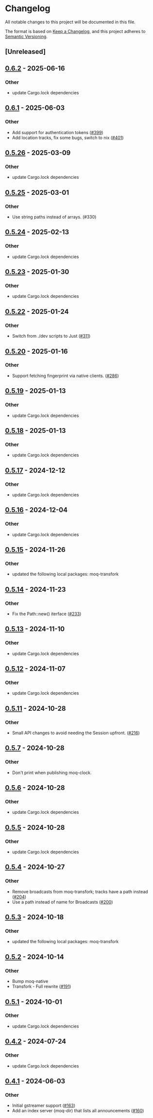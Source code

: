 # Changelog
All notable changes to this project will be documented in this file.

The format is based on [Keep a Changelog](https://keepachangelog.com/en/1.0.0/),
and this project adheres to [Semantic Versioning](https://semver.org/spec/v2.0.0.html).

## [Unreleased]

## [0.6.2](https://github.com/kixelated/moq/compare/moq-clock-v0.6.1...moq-clock-v0.6.2) - 2025-06-16

### Other

- update Cargo.lock dependencies

## [0.6.1](https://github.com/kixelated/moq/compare/moq-clock-v0.6.0...moq-clock-v0.6.1) - 2025-06-03

### Other

- Add support for authentication tokens ([#399](https://github.com/kixelated/moq/pull/399))
- Add location tracks, fix some bugs, switch to nix ([#401](https://github.com/kixelated/moq/pull/401))

## [0.5.26](https://github.com/kixelated/moq/compare/moq-clock-v0.5.25...moq-clock-v0.5.26) - 2025-03-09

### Other

- update Cargo.lock dependencies

## [0.5.25](https://github.com/kixelated/moq/compare/moq-clock-v0.5.24...moq-clock-v0.5.25) - 2025-03-01

### Other

- Use string paths instead of arrays. (#330)

## [0.5.24](https://github.com/kixelated/moq/compare/moq-clock-v0.5.23...moq-clock-v0.5.24) - 2025-02-13

### Other

- update Cargo.lock dependencies

## [0.5.23](https://github.com/kixelated/moq/compare/moq-clock-v0.5.22...moq-clock-v0.5.23) - 2025-01-30

### Other

- update Cargo.lock dependencies

## [0.5.22](https://github.com/kixelated/moq/compare/moq-clock-v0.5.21...moq-clock-v0.5.22) - 2025-01-24

### Other

- Switch from ./dev scripts to Just ([#311](https://github.com/kixelated/moq/pull/311))

## [0.5.20](https://github.com/kixelated/moq/compare/moq-clock-v0.5.19...moq-clock-v0.5.20) - 2025-01-16

### Other

- Support fetching fingerprint via native clients. ([#286](https://github.com/kixelated/moq/pull/286))

## [0.5.19](https://github.com/kixelated/moq/compare/moq-clock-v0.5.18...moq-clock-v0.5.19) - 2025-01-13

### Other

- update Cargo.lock dependencies

## [0.5.18](https://github.com/kixelated/moq/compare/moq-clock-v0.5.17...moq-clock-v0.5.18) - 2025-01-13

### Other

- update Cargo.lock dependencies

## [0.5.17](https://github.com/kixelated/moq/compare/moq-clock-v0.5.16...moq-clock-v0.5.17) - 2024-12-12

### Other

- update Cargo.lock dependencies

## [0.5.16](https://github.com/kixelated/moq/compare/moq-clock-v0.5.15...moq-clock-v0.5.16) - 2024-12-04

### Other

- update Cargo.lock dependencies

## [0.5.15](https://github.com/kixelated/moq/compare/moq-clock-v0.5.14...moq-clock-v0.5.15) - 2024-11-26

### Other

- updated the following local packages: moq-transfork

## [0.5.14](https://github.com/kixelated/moq/compare/moq-clock-v0.5.13...moq-clock-v0.5.14) - 2024-11-23

### Other

- Fix the Path::new() iterface ([#233](https://github.com/kixelated/moq/pull/233))

## [0.5.13](https://github.com/kixelated/moq/compare/moq-clock-v0.5.12...moq-clock-v0.5.13) - 2024-11-10

### Other

- update Cargo.lock dependencies

## [0.5.12](https://github.com/kixelated/moq/compare/moq-clock-v0.5.11...moq-clock-v0.5.12) - 2024-11-07

### Other

- update Cargo.lock dependencies

## [0.5.11](https://github.com/kixelated/moq/compare/moq-clock-v0.5.10...moq-clock-v0.5.11) - 2024-10-28

### Other

- Small API changes to avoid needing the Session upfront. ([#216](https://github.com/kixelated/moq/pull/216))

## [0.5.7](https://github.com/kixelated/moq/compare/moq-clock-v0.5.6...moq-clock-v0.5.7) - 2024-10-28

### Other

- Don't print when publishing moq-clock.

## [0.5.6](https://github.com/kixelated/moq/compare/moq-clock-v0.5.5...moq-clock-v0.5.6) - 2024-10-28

### Other

- update Cargo.lock dependencies

## [0.5.5](https://github.com/kixelated/moq/compare/moq-clock-v0.5.4...moq-clock-v0.5.5) - 2024-10-28

### Other

- update Cargo.lock dependencies

## [0.5.4](https://github.com/kixelated/moq/compare/moq-clock-v0.5.3...moq-clock-v0.5.4) - 2024-10-27

### Other

- Remove broadcasts from moq-transfork; tracks have a path instead ([#204](https://github.com/kixelated/moq/pull/204))
- Use a path instead of name for Broadcasts ([#200](https://github.com/kixelated/moq/pull/200))

## [0.5.3](https://github.com/kixelated/moq/compare/moq-clock-v0.5.2...moq-clock-v0.5.3) - 2024-10-18

### Other

- updated the following local packages: moq-transfork

## [0.5.2](https://github.com/kixelated/moq/compare/moq-clock-v0.5.1...moq-clock-v0.5.2) - 2024-10-14

### Other

- Bump moq-native
- Transfork - Full rewrite  ([#191](https://github.com/kixelated/moq/pull/191))

## [0.5.1](https://github.com/kixelated/moq/compare/moq-clock-v0.5.0...moq-clock-v0.5.1) - 2024-10-01

### Other

- update Cargo.lock dependencies

## [0.4.2](https://github.com/kixelated/moq/compare/moq-clock-v0.4.1...moq-clock-v0.4.2) - 2024-07-24

### Other
- update Cargo.lock dependencies

## [0.4.1](https://github.com/kixelated/moq/compare/moq-clock-v0.4.0...moq-clock-v0.4.1) - 2024-06-03

### Other
- Initial gstreamer support ([#163](https://github.com/kixelated/moq/pull/163))
- Add an index server (moq-dir) that lists all announcements ([#160](https://github.com/kixelated/moq/pull/160))
